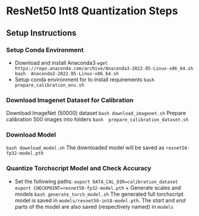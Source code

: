 # ResNet50 Int8 Quantization Steps
## Setup Instructions
### Setup Conda Environment
+ Download and install Anaconda3 ``` wget https://repo.anaconda.com/archive/Anaconda3-2022.05-Linux-x86_64.sh bash 
  Anaconda3-2022.05-Linux-x86_64.sh ```
+ Setup conda environment for to install requirements ``` bash prepare_calibration_env.sh ```
### Download Imagenet Dataset for Calibration
Download ImageNet (50000) dataset ``` bash download_imagenet.sh ``` Prepare calibration 500 images into folders ``` bash 
prepare_calibration_dataset.sh ```
### Download Model
``` bash download_model.sh ``` The downloaded model will be saved as ```resnet50-fp32-model.pth```
### Quantize Torchscript Model and Check Accuracy
+ Set the following paths: ``` export DATA_CAL_DIR=calibration_dataset export CHECKPOINT=resnet50-fp32-model.pth ``` + 
Generate scales and models ``` bash generate_torch_model.sh ``` The generated full torchscript model is saved in 
```models/resnet50-int8-model.pth```. The *start* and *end* parts of the model are also saved (respectively named) in 
```models```
